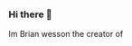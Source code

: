 ### Hi there 👋
Im Brian wesson the creator of 
<!--
**surgiai/SurgiAI** is a ✨ _special_ ✨ repository because its `README.md` (this file) appears on your GitHub profile.

Here are some ideas to get you started:

- 🔭 I’m currently working on the readme

